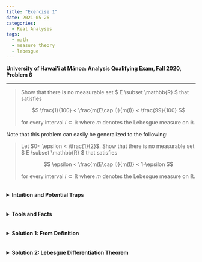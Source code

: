 ```yaml
---
title: "Exercise 1"
date: 2021-05-26
categories:
  - Real Analysis
tags:
  - math
  - measure theory
  - lebesgue
---
```


**University of Hawai'i at Mānoa: Analysis Qualifying Exam, Fall 2020, Problem 6**

---

>Show that there is no measurable set $ E \subset \mathbb{R} $ that satisfies
>
>$$
>    \frac{1}{100} < \frac{m(E\cap I)}{m(I)} < \frac{99}{100}
>$$
>
>for every interval $I\subset \mathbb{R}$ where $m$ denotes the Lebesgue measure on $\mathbb{R}$.


Note that this problem can easily be generalized to the following:


>Let $0< \epsilon < \tfrac{1}{2}$. Show that there is no measurable set $ E \subset \mathbb{R} $ that satisfies
>
>$$
>    \epsilon < \frac{m(E\cap I)}{m(I)} < 1-\epsilon
>$$
>
>for every interval $I\subset \mathbb{R}$ where $m$ denotes the Lebesgue measure on $\mathbb{R}$.


<br />
<details markdown="1">
  <summary><strong>Intuition and Potential Traps</strong></summary>

Since the goal is to show that no such set $E$ exists, one will likely assume by contradiction that such an $E$ does exist. This is fine, but the next step is to see what might lead to a contradiction. My initial thought was that something must go wrong with the unique property that the set holds. That is, when intersected with any interval on the real line, it is not too similar to $I$ and not too dissimilar from $I$. 

If you begin to try to pick out a smart interval to try and see if you can break through the bound then that endeavor will be fruitless (unless it is possible and I'm just wrong). Intervals, under the Lebesgue measure, are too nice with their rescaling properties. Essentially, any interval will just be the same as $(0,1)$, so anything one might try will just reinforce that the property works as intended.  

Another way to think about it is that the above attempt is to try and use $E$ to reach a contradiction, but the correct method is not to use $E$, but to look at $E$ itself since that is the object that should not exist. This is what the two solutions below demonstrate. 

</details>  
<br />




<br />
<details markdown="1">
  <summary><strong>Tools and Facts</strong></summary>
1. From Folland (p35,37), we define the Lebesgue measure, $m$, by 

  $$
    m(E) = \inf\left\{ \sum_{j=1}^\infty (b_j-a_j) : E \subset \bigcup_{j=1}^\infty (a_j,b_j)\right\}
  $$

  for any Lebesgue measurable set E (Borel $\sigma$-algebra on $\mathbb{R}$.

</details>  
<br />




<br />
<details markdown="1">
  <summary><strong>Solution 1: From Definition</strong></summary>



</details>  
<br />




<br />
<details markdown="1">
  <summary><strong>Solution 2: Lebesgue Differentiation Theorem</strong></summary>



</details>  
<br />
